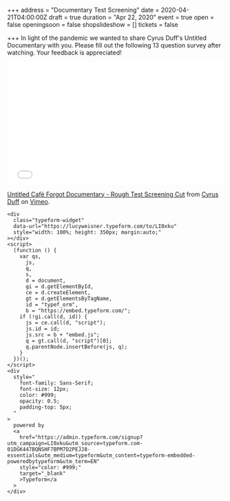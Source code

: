 +++
address = "Documentary Test Screening"
date = 2020-04-21T04:00:00Z
draft = true
duration = "Apr 22, 2020"
event = true
open = false
openingsoon = false
shopslideshow = []
tickets = false

+++
In light of the pandemic we wanted to share Cyrus Duff's Untitled Documentary with you. Please fill out the following 13 question survey after watching. Your feedback is appreciated!

<div style="padding:56.25% 0 0 0;position:relative;"><iframe src="[https://player.vimeo.com/video/393326174](https://player.vimeo.com/video/393326174 "https://player.vimeo.com/video/393326174")" style="position:absolute;top:0;left:0;width:100%;height:100%;" frameborder="0" allow="autoplay; fullscreen" allowfullscreen></iframe></div><script src="[https://player.vimeo.com/api/player.js](https://player.vimeo.com/api/player.js "https://player.vimeo.com/api/player.js")"></script>

<p><a href="[https://vimeo.com/393326174](https://vimeo.com/393326174 "https://vimeo.com/393326174")">Untitled Caf&eacute; Forgot Documentary - Rough Test Screening Cut</a> from <a href="[https://vimeo.com/cyrusduff](https://vimeo.com/cyrusduff "https://vimeo.com/cyrusduff")">Cyrus Duff</a> on <a href="[https://vimeo.com](https://vimeo.com "https://vimeo.com")">Vimeo</a>.</p>

    <div
      class="typeform-widget"
      data-url="https://lucyweisner.typeform.com/to/LI0xku"
      style="width: 100%; height: 350px; margin:auto;"
    ></div>
    <script>
      (function () {
        var qs,
          js,
          q,
          s,
          d = document,
          gi = d.getElementById,
          ce = d.createElement,
          gt = d.getElementsByTagName,
          id = "typef_orm",
          b = "https://embed.typeform.com/";
        if (!gi.call(d, id)) {
          js = ce.call(d, "script");
          js.id = id;
          js.src = b + "embed.js";
          q = gt.call(d, "script")[0];
          q.parentNode.insertBefore(js, q);
        }
      })();
    </script>
    <div
      style="
        font-family: Sans-Serif;
        font-size: 12px;
        color: #999;
        opacity: 0.5;
        padding-top: 5px;
      "
    >
      powered by
      <a
        href="https://admin.typeform.com/signup?utm_campaign=LI0xku&utm_source=typeform.com-01DGK447BQNSHF7BPM7D2PEJJ8-essentials&utm_medium=typeform&utm_content=typeform-embedded-poweredbytypeform&utm_term=EN"
        style="color: #999;"
        target="_blank"
        >Typeform</a
      >
    </div>